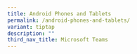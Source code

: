 ```yaml
---
title: Android Phones and Tablets
permalink: /android-phones-and-tablets/
variant: tiptap
description: ""
third_nav_title: Microsoft Teams
---
```

<p></p>